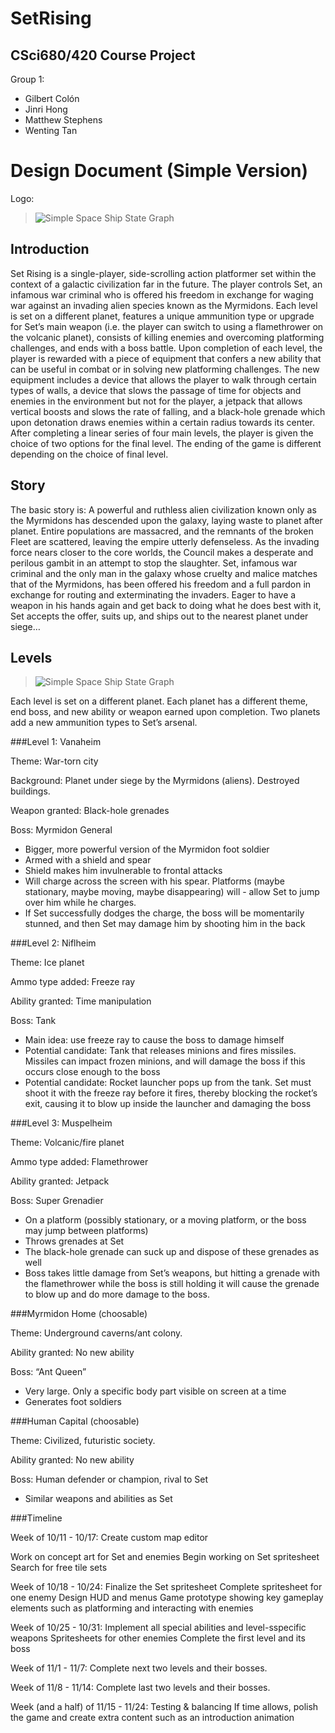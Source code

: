SetRising
=========
CSci680/420 Course Project
---
Group 1:

* Gilbert Colón 
* Jinri Hong
* Matthew Stephens 
* Wenting Tan


Design Document (Simple Version)
===============

Logo:

> ![Simple Space Ship State Graph](https://github.com/WentingTan/SetRising/blob/master/Photos/logo.png)


Introduction
-------

Set Rising is a single-player, side-scrolling action platformer set within the context of a galactic civilization far in the future.  The player controls Set, an infamous war criminal who is offered his freedom in exchange for waging war against an invading alien species known as the Myrmidons.  Each level is set on a different planet, features a unique ammunition type or upgrade for Set’s main weapon (i.e. the player can switch to using a flamethrower on the volcanic planet), consists of killing enemies and overcoming platforming challenges, and ends with a boss battle.  Upon completion of each level, the player is rewarded with a piece of equipment that confers a new ability that can be useful in combat or in solving new platforming challenges.  The new equipment includes a device that allows the player to walk through certain types of walls, a device that slows the passage of time for objects and enemies in the environment but not for the player, a jetpack that allows vertical boosts and slows the rate of falling, and a black-hole grenade which upon detonation draws enemies within a certain radius towards its center.  After completing a linear series of four main levels, the player is given the choice of two options for the final level.  The ending of the game is different depending on the choice of final level.


Story
----

The basic story is: A powerful and ruthless alien civilization known only as the Myrmidons has descended upon the galaxy, laying waste to planet after planet. Entire populations are massacred, and the remnants of the broken Fleet are scattered, leaving the empire utterly defenseless. As the invading force nears closer to the core worlds, the Council makes a desperate and perilous gambit in an attempt to stop the slaughter. Set, infamous war criminal and the only man in the galaxy whose cruelty and malice matches that of the Myrmidons, has been offered his freedom and a full pardon in exchange for routing and exterminating the invaders. Eager to have a weapon in his hands again and get back to doing what he does best with it, Set accepts the offer, suits up, and ships out to the nearest planet under siege…

Levels
-----

> ![Simple Space Ship State Graph](https://github.com/WentingTan/SetRising/blob/master/Photos/LevelType.png)


Each level is set on a different planet. Each planet has a different theme, end boss, and new ability or weapon earned upon completion. Two planets add a new ammunition types to Set’s arsenal.

###Level 1: Vanaheim

Theme: War-torn city

Background: Planet under siege by the Myrmidons (aliens).  Destroyed buildings. 

Weapon granted: Black-hole grenades

Boss: Myrmidon General

- Bigger, more powerful version of the Myrmidon foot soldier
- Armed with a shield and spear
- Shield makes him invulnerable to frontal attacks
- Will charge across the screen with his spear.  Platforms (maybe stationary, maybe moving, maybe disappearing) will - allow Set to jump over him while he charges.
- If Set successfully dodges the charge, the boss will be momentarily stunned, and then Set may damage him by shooting him in the back


###Level 2: Niflheim

Theme: Ice planet

Ammo type added: Freeze ray 

Ability granted: Time manipulation

Boss: Tank

- Main idea: use freeze ray to cause the boss to damage himself
- Potential candidate: Tank that releases minions and fires missiles.  Missiles can impact frozen minions, and will damage the boss if this occurs close enough to the boss
- Potential candidate: Rocket launcher pops up from the tank.  Set must shoot it with the freeze ray before it fires, thereby blocking the rocket’s exit, causing it to blow up inside the launcher and damaging the boss

###Level 3: Muspelheim

Theme: Volcanic/fire planet

Ammo type added: Flamethrower

Ability granted: Jetpack

Boss: Super Grenadier

- On a platform (possibly stationary, or a moving platform, or the boss may jump between platforms)
- Throws grenades at Set
- The black-hole grenade can suck up and dispose of these grenades as well
- Boss takes little damage from Set’s weapons, but hitting a grenade with the flamethrower while the boss is still holding it will cause the grenade to blow up and do more damage to the boss. 

###Myrmidon Home (choosable)

Theme: Underground caverns/ant colony.

Ability granted: No new ability

Boss: “Ant Queen”

- Very large.  Only a specific body part visible on screen at a time
- Generates foot soldiers

###Human Capital (choosable)

Theme: Civilized, futuristic society.

Ability granted: No new ability

Boss: Human defender or champion, rival to Set

- Similar weapons and abilities as Set

###Timeline

Week of 10/11 - 10/17:
Create custom map editor

Work on concept art for Set and enemies
Begin working on Set spritesheet
Search for free tile sets

Week of 10/18 - 10/24:
Finalize the Set spritesheet
Complete spritesheet for one enemy
Design HUD and menus
Game prototype showing key gameplay elements such as platforming and interacting with enemies

Week of 10/25 - 10/31:
Implement all special abilities and level-sspecific weapons
Spritesheets for other enemies
Complete the first level and its boss

Week of 11/1 - 11/7:
Complete next two levels and their bosses.

Week of 11/8 - 11/14:
Complete last two levels and their bosses.

Week (and a half) of 11/15 - 11/24:
Testing & balancing
If time allows, polish the game and create extra content such as an introduction animation

